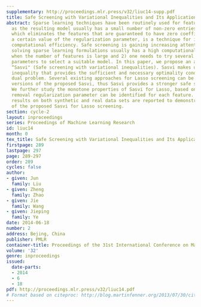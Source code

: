 ```yaml
---
supplementary: http://proceedings.mlr.press/v32/liuc14-supp.pdf
title: Safe Screening with Variational Inequalities and Its Application to Lasso
abstract: Sparse learning techniques have been routinely used for feature selection
  as the resulting model usually has a small number of non-zero entries.  Safe screening,
  which eliminates the features that are guaranteed to have zero coefficients for
  a certain value of the regularization parameter, is a technique for improving the
  computational efficiency. Safe screening is gaining increasing attention since 1)
  solving sparse learning formulations usually has a high computational cost especially
  when the number of features is large and 2) one needs to try several regularization
  parameters to select a suitable model. In this paper, we propose an approach called
  “Sasvi" (Safe screening with variational inequalities). Sasvi makes use of the variational
  inequality that provides the sufficient and necessary optimality condition for the
  dual problem. Several existing approaches for Lasso screening can be casted as relaxed
  versions of the proposed Sasvi, thus Sasvi provides a stronger safe screening rule.
  We further study the monotone properties of Sasvi for Lasso, based on which a sure
  removal regularization parameter can be identified for each feature. Experimental
  results on both synthetic and real data sets are reported to demonstrate the effectiveness
  of the proposed Sasvi for Lasso screening.
section: cycle-2
layout: inproceedings
series: Proceedings of Machine Learning Research
id: liuc14
month: 0
tex_title: Safe Screening with Variational Inequalities and Its Application to Lasso
firstpage: 289
lastpage: 297
page: 289-297
order: 289
cycles: false
author:
- given: Jun
  family: Liu
- given: Zheng
  family: Zhao
- given: Jie
  family: Wang
- given: Jieping
  family: Ye
date: 2014-06-18
number: 2
address: Bejing, China
publisher: PMLR
container-title: Proceedings of the 31st International Conference on Machine Learning
volume: '32'
genre: inproceedings
issued:
  date-parts:
  - 2014
  - 6
  - 18
pdf: http://proceedings.mlr.press/v32/liuc14.pdf
# Format based on citeproc: http://blog.martinfenner.org/2013/07/30/citeproc-yaml-for-bibliographies/
---
```

